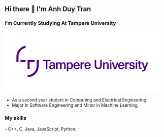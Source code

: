 <h2> Hi there 👋 I'm Anh Duy Tran </h2>

<h3> I’m Currently Studying At Tampere University </h3>

![TUT logo](./Tampere_University_logo.png)
- As a second year student in Computing and Electrical Engineering.
- Major in Software Engineering and Minor in Machine Learning.

<h3>My skills </h3>
- C++, C, Java, JavaScript, Python.


<!---
Anh-Duy-Tran/Anh-Duy-Tran is a ✨ special ✨ repository because its `README.md` (this file) appears on your GitHub profile.
You can click the Preview link to take a look at your changes.
--->
